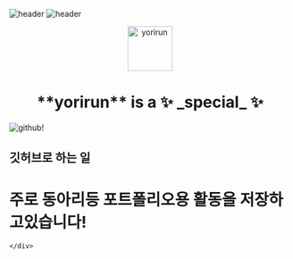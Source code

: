 ![header](https://capsule-render.vercel.app/api?type=waving&color=#ffffff&height=150&section=header&text=yorirun&fontColor=000000&fontSize=70&animation=blink)
![header](https://capsule-render.vercel.app/api?text=yorirun)
<div align = "center">
 <img aria-label="yorirun" src="https://avatars.githubusercontent.com/u/117011631?s=40&amp;v=4" alt="yorirun" size="80" height="80" width="80">
<h1>**yorirun** is a ✨ _special_ ✨</h1>
 </div>

<div>
<img src="https://img.shields.io/badge/github-181717?style=for-the-badge&logo=github&logoColor=white" alt = "github!">
<div>
 
<div class="object-card">
      <h2>깃허브로 하는 일</h2>
      <h1>주로 동아리등 포트폴리오용 활동을 저장하고있습니다!</h1>
      
    </div>
 
<!--
**yorirun/yorirun** is a ✨ _special_ ✨ repository because its `README.md` (this file) appears on your GitHub profile.
